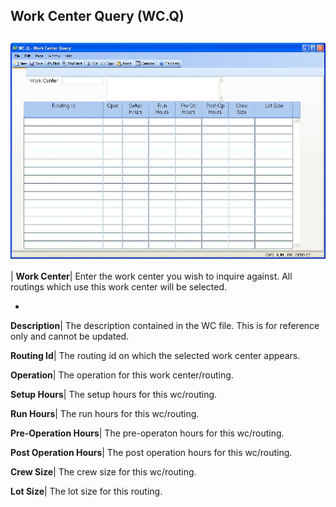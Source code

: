 ## Work Center Query (WC.Q)
<PageHeader />

##

![](./WC-Q-1.jpg)

| **Work Center**|  Enter the work center you wish to inquire against. All
routings which use this work center will be selected.

-  
**Description**|  The description contained in the WC file. This is for
reference only and cannot be updated.

**Routing Id**|  The routing id on which the selected work center appears.

**Operation**|  The operation for this work center/routing.

**Setup Hours**|  The setup hours for this wc/routing.

**Run Hours**|  The run hours for this wc/routing.

**Pre-Operation Hours**|  The pre-operaton hours for this wc/routing.

**Post Operation Hours**|  The post operation hours for this wc/routing.

**Crew Size**|  The crew size for this wc/routing.

**Lot Size**|  The lot size for this routing.


<badge text= "Version 8.10.57 " vertical="middle" />

<PageFooter />

